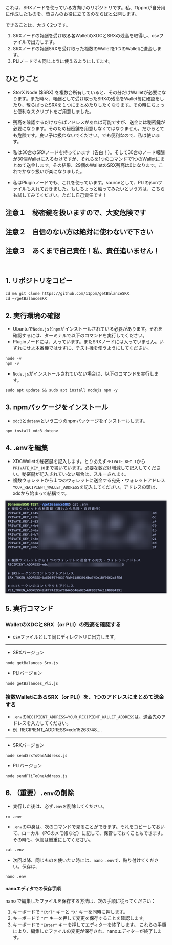 これは、SRXノードを使っている方向けのリポジトリです。私、11ppmが自分用に作成したものを、皆さんのお役に立てるのならばと公開します。

できることは、大きく2つです。

1. SRXノードの報酬を受け取る各WalletのXDCとSRXの残高を取得し、csvファイルで出力します。
2. SRXノードの報酬SRXを受け取った複数のWalletを1つのWalletに送金します。
3. PLIノードでも同じように使えるようにしてます。

## ひとりごと

- StorX Node ($SRX) を複数台所有していると、その分だけWalletが必要になります。また時々、報酬として受け取ったSRXの残高をWallet毎に確認をしたり、散らばったSRXを１つにまとめたりしたくなります。その時にちょっと便利なスクリプトをご用意しました。

- 残高を確認するだけならばアドレスがあれば可能ですが、送金には秘密鍵が必要になります。そのため秘密鍵を用意しなくてはなりません。だからとても危険です。良い子は扱わないでください。でも便利なので、私は使います。

- 私は30台のSRXノードを持っています（告白！）。そして30台のノード報酬が30個Walletに入るわけですが、それらを1つのコマンドで1つのWalletにまとめて送金します。その結果、29個のWalletのSRX残高は0になります。これでかなり扱いが楽になりました。

- 私はPluginノードでも、これを使っています。sourceとして、PLIのjsonファイルも入れておきました。もしちょっと触ってみたいという方は、こちらも試してみてください。ただし自己責任です！

## 注意１　秘密鍵を扱いますので、大変危険です
## 注意２　自信のない方は絶対に使わないで下さい
## 注意３　あくまで自己責任！私、責任追いません！

<br>
<p>

## 1. リポジトリをコピー
```
cd && git clone https://github.com/11ppm/getBalanceSRX
cd ~/getBalanceSRX
```

## 2. 実行環境の確認

- Ubuntuで`Node.js`と`npm`がインストールされている必要があります。それを確認するには、ターミナルで以下のコマンドを実行してください。
- Pluginノードには、入っています。またSRXノードには入っていません。いずれにせよ本番機ではせずに、テスト機を使うようにしてください。

```
node -v
npm -v
```

- `Node.js`がインストールされていない場合は、以下のコマンドを実行します。

```
sudo apt update && sudo apt install nodejs npm -y 
```

## 3. npmパッケージをインストール

- `xdc3`と`dotenv`という二つのnpmパッケージをインストールします。
```
npm install xdc3 dotenv
```

## 4. .envを編集
- XDCWalletの秘密鍵を記入します。とりあえず`PRIVATE_KEY_1`から`PRIVATE_KEY_10`まで書いています。必要な数だけ増減して記入してください。秘密鍵が記入されていない場合は、スルーされます。
- 複数ウォレットから１つのウォレットに送金する宛先・ウォレットアドレス`YOUR_RECIPIENT_WALLET_ADDRESS`を記入してください。アドレスの頭は、xdcから始まって結構です。

<img src="img/01.png">

## 5. 実行コマンド

### WalletのXDCとSRX（or PLI）の残高を確認する
- csvファイルとして同じディレクトリに出力します。
  
---
- SRXバージョン
```
node getBalances_Srx.js
```

- PLIバージョン
```
node getBalances_Pli.js
```

### 複数WalletにあるSRX（or PLI）を、1つのアドレスにまとめて送金する
- `.env`の`RECIPIENT_ADDRESS=YOUR_RECIPIENT_WALLET_ADDRESS`は、送金先のアドレスを入力してください。
- 例. RECIPIENT_ADDRESS=xdc15263748....
---
- SRXバージョン
```
node sendSrxToOneAddress.js
```

- PLIバージョン
```
node sendPliToOneAddress.js
```


## 6. （重要）`.env`の削除
- 実行した後は、必ず`.env`を削除してください。
```
rm .env
```
- `.env`の中身は、次のコマンドで見ることができます。それをコピーしておいて、ローカル（PCのメモ帳など）に記して、保管しておくこともできます。その時も、保管は厳重にしてください。
```
cat .env
```
- 次回以降、同じものを使いたい時には、`nano .env`で、貼り付けてください。保存は、
```
nano .env
```
#### nanoエディタでの保存手順
nano で編集したファイルを保存する方法は、次の手順に従ってください：
1. キーボードで `"Ctrl"` キーと `"X"` キーを同時に押します。
1. キーボードで `"Y"` キーを押して変更を保存することを確認します。
1. キーボードで `"Enter"` キーを押してエディターを終了します。
これらの手順により、編集したファイルの変更が保存され、nanoエディターが終了します。
  

